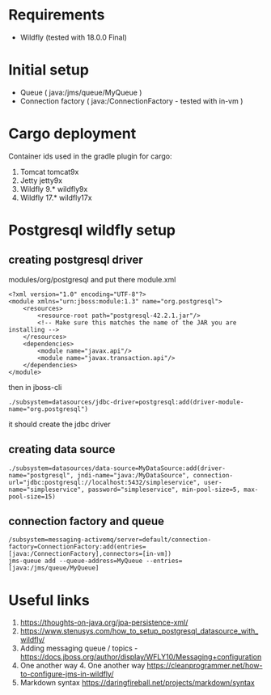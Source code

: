 # Requirements

- Wildfly (tested with 18.0.0 Final)

# Initial setup

- Queue ( java:/jms/queue/MyQueue )
- Connection factory ( java:/ConnectionFactory - tested with in-vm )

# Cargo deployment

Container ids used in the gradle plugin for cargo:

1. Tomcat tomcat9x
2. Jetty jetty9x
3. Wildfly 9.* wildfly9x
4. Wildfly 17.* wildfly17x

# Postgresql wildfly setup

## creating postgresql driver

modules/org/postgresql and put there module.xml

    <?xml version="1.0" encoding="UTF-8"?>
    <module xmlns="urn:jboss:module:1.3" name="org.postgresql">
        <resources>
            <resource-root path="postgresql-42.2.1.jar"/>
            <!-- Make sure this matches the name of the JAR you are installing -->
        </resources>
        <dependencies>
            <module name="javax.api"/>
            <module name="javax.transaction.api"/>
        </dependencies>
    </module>

then in jboss-cli

    ./subsystem=datasources/jdbc-driver=postgresql:add(driver-module-name="org.postgresql")    

it should create the jdbc driver

## creating data source

    ./subsystem=datasources/data-source=MyDataSource:add(driver-name="postgresql", jndi-name="java:/MyDataSource", connection-url="jdbc:postgresql://localhost:5432/simpleservice", user-name="simpleservice", password="simpleservice", min-pool-size=5, max-pool-size=15)


## connection factory and queue

```
/subsystem=messaging-activemq/server=default/connection-factory=ConnectionFactory:add(entries=[java:/ConnectionFactory],connectors=[in-vm])
jms-queue add --queue-address=MyQueue --entries=[java:/jms/queue/MyQueue]
```

# Useful links
1. https://thoughts-on-java.org/jpa-persistence-xml/
2. https://www.stenusys.com/how_to_setup_postgresql_datasource_with_wildfly/
3. Adding messaging queue / topics - https://docs.jboss.org/author/display/WFLY10/Messaging+configuration
4. One another way 4. One another way https://cleanprogrammer.net/how-to-configure-jms-in-wildfly/
5. Markdown syntax https://daringfireball.net/projects/markdown/syntax
